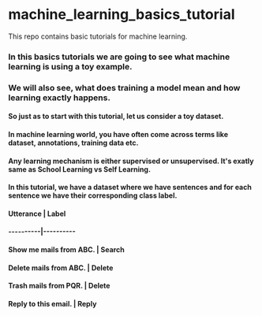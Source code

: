 # machine_learning_basics_tutorial
This repo contains basic tutorials for machine learning.

### In this basics tutorials we are going to see what machine learning is using a toy example.
### We will also see, what does training a model mean and how learning exactly happens.

#### So just as to start with this tutorial, let us consider a toy dataset.
#### In machine learning world, you have often come across terms like dataset, annotations, training data etc.
#### Any learning mechanism is either supervised or unsupervised. It's exatly same as **School Learning vs Self Learning**.
#### In this tutorial, we have a dataset where we have sentences and for each sentence we have their corresponding class label.
#### Utterance | Label
#### ----------|----------
#### Show me mails from ABC. | Search
#### Delete mails from ABC.  | Delete
#### Trash mails from PQR.   | Delete
#### Reply to this email.    | Reply
